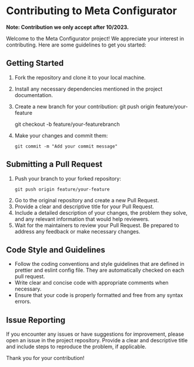 # Contributing to Meta Configurator
**Note: Contribution we only accept after 10/2023.**

Welcome to the Meta Configurator project! We appreciate your interest in contributing. 
Here are some guidelines to get you started:

## Getting Started

1. Fork the repository and clone it to your local machine.
2. Install any necessary dependencies mentioned in the project documentation.
3. Create a new branch for your contribution:
   git push origin feature/your-feature

   git checkout -b feature/your-featurebranch
4. Make your changes and commit them:
   ```shell
   git commit -m "Add your commit message"

## Submitting a Pull Request

1. Push your branch to your forked repository:
   ```shell
   git push origin feature/your-feature
2. Go to the original repository and create a new Pull Request.
3. Provide a clear and descriptive title for your Pull Request.
4. Include a detailed description of your changes, the problem they solve, and any relevant information that would help reviewers.
5. Wait for the maintainers to review your Pull Request. 
Be prepared to address any feedback or make necessary changes.

## Code Style and Guidelines

- Follow the coding conventions and style guidelines that are defined in prettier and eslint config file.
They are automatically checked on each pull request.
- Write clear and concise code with appropriate comments when necessary.
- Ensure that your code is properly formatted and free from any syntax errors.

## Issue Reporting

If you encounter any issues or have suggestions for improvement, please open an issue in the project repository. 
Provide a clear and descriptive title and include steps to reproduce the problem, if applicable.


Thank you for your contribution!
